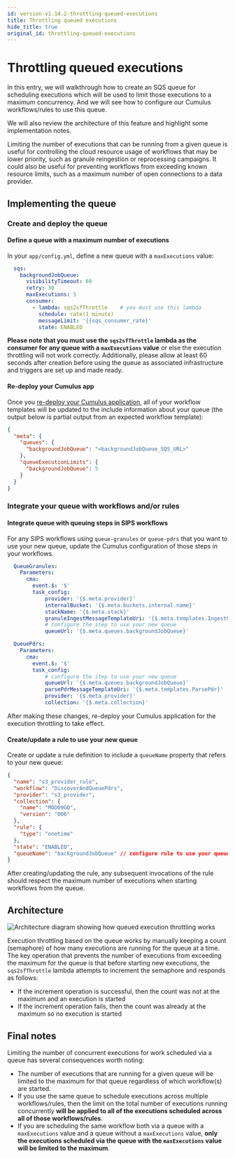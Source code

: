```yaml
---
id: version-v1.14.2-throttling-queued-executions
title: Throttling queued executions
hide_title: true
original_id: throttling-queued-executions
---
```


# Throttling queued executions

In this entry, we will walkthrough how to create an SQS queue for scheduling executions which will be used to limit those executions to a maximum concurrency. And we will see how to configure our Cumulus workflows/rules to use this queue.

We will also review the architecture of this feature and highlight some implementation notes.

Limiting the number of executions that can be running from a given queue is useful for controlling the cloud resource usage of workflows that may be lower priority, such as granule reingestion or reprocessing campaigns. It could also be useful for preventing workflows from exceeding known resource limits, such as a maximum number of open connections to a data provider.

## Implementing the queue

### Create and deploy the queue

#### Define a queue with a maximum number of executions

In your `app/config.yml`, define a new queue with a `maxExecutions` value:

```yaml
  sqs:
    backgroundJobQueue:
      visibilityTimeout: 60
      retry: 30
      maxExecutions: 5
      consumer:
        - lambda: sqs2sfThrottle    # you must use this lambda
          schedule: rate(1 minute)
          messageLimit: '{{sqs_consumer_rate}'
          state: ENABLED
```

**Please note that you must use the `sqs2sfThrottle` lambda as the consumer for any queue with a `maxExecutions` value** or else the execution throttling will not work correctly.
Additionally, please allow at least 60 seconds after creation before using the queue as associated infrastructure and triggers are set up and made ready.

#### Re-deploy your Cumulus app

Once you [re-deploy your Cumulus application](../deployment/deployment-readme#update-cumulus), all of your workflow templates will be updated to the include information about your queue (the output below is partial output from an expected workflow template):

```json
{
  "meta": {
    "queues": {
      "backgroundJobQueue": "<backgroundJobQueue_SQS_URL>"
    },
    "queueExecutionLimits": {
      "backgroundJobQueue": 5
    }
  }
}
```

### Integrate your queue with workflows and/or rules

#### Integrate queue with queuing steps in SIPS workflows

For any SIPS workflows using `queue-granules` or `queue-pdrs` that you want to use your new queue, update the Cumulus configuration of those steps in your workflows.

```yaml
  QueueGranules:
    Parameters:
      cma:
        event.$: '$'
        task_config:
            provider: '{$.meta.provider}'
            internalBucket: '{$.meta.buckets.internal.name}'
            stackName: '{$.meta.stack}'
            granuleIngestMessageTemplateUri: '{$.meta.templates.IngestGranule}'
            # configure the step to use your new queue
            queueUrl: '{$.meta.queues.backgroundJobQueue}'
```

```yaml
  QueuePdrs:
    Parameters:
      cma:
        event.$: '$'
        task_config:
            # configure the step to use your new queue
            queueUrl: '{$.meta.queues.backgroundJobQueue}'
            parsePdrMessageTemplateUri: '{$.meta.templates.ParsePdr}'
            provider: '{$.meta.provider}'
            collection: '{$.meta.collection}'
  ```

After making these changes, re-deploy your Cumulus application for the execution throttling to take effect.

#### Create/update a rule to use your new queue

Create or update a rule definition to include a `queueName` property that refers to your new queue:

```json
{
  "name": "s3_provider_rule",
  "workflow": "DiscoverAndQueuePdrs",
  "provider": "s3_provider",
  "collection": {
    "name": "MOD09GQ",
    "version": "006"
  },
  "rule": {
    "type": "onetime"
  },
  "state": "ENABLED",
  "queueName": "backgroundJobQueue" // configure rule to use your queue
}
```

After creating/updating the rule, any subsequent invocations of the rule should respect the maximum number of executions when starting workflows from the queue.

## Architecture

![Architecture diagram showing how queued execution throttling works](assets/queued-execution-throttling.png)

Execution throttling based on the queue works by manually keeping a count (semaphore) of how many executions are running for the queue at a time. The key operation that prevents the number of executions from exceeding the maximum for the queue is that before starting new executions, the `sqs2sfThrottle` lambda attempts to increment the semaphore and responds as follows:

- If the increment operation is successful, then the count was not at the maximum and an execution is started
- If the increment operation fails, then the count was already at the maximum so no execution is started

## Final notes

Limiting the number of concurrent executions for work scheduled via a queue has several consequences worth noting:

- The number of executions that are running for a given queue will be limited to the maximum for that queue regardless of which workflow(s) are started.
- If you use the same queue to schedule executions across multiple workflows/rules, then the limit on the total number of executions running concurrently **will be applied to all of the executions scheduled across all of those workflows/rules**.
- If you are scheduling the same workflow both via a queue with a `maxExecutions` value and a queue without a `maxExecutions` value, **only the executions scheduled via the queue with the `maxExecutions` value will be limited to the maximum**.
